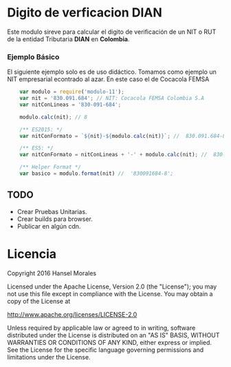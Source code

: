 # Digito de verficacion DIAN
Este modulo sireve para calcular el digito de verificación de un NIT o RUT de la entidad Tributaria __DIAN__ en __Colombia__. 

### Ejemplo Básico
El siguiente ejemplo solo es de uso didáctico. Tomamos como ejemplo un NIT empresarial econtrado al azar. En este caso el de Cocacola FEMSA

```javascript
	var modulo = require('modulo-11');
	var nit = '830.091.684'; // NIT: Cocacola FEMSA Colombia S.A
	var nitConLineas = '830-091-684';

	modulo.calc(nit); // 8

	/** ES2015: */
	var nitConFormato = `${nit}-${modulo.calc(nit)}`; //  830.091.684-8

	/** ES5: */
	var nitConFormato = nitConLineas + '-' + modulo.calc(nit); //  830-091-684-8

	/** Helper Format */
	var basico = modulo.format(nit) //  '830091684-8';
```

## TODO
- Crear Pruebas Unitarias. 
- Crear builds para browser.
- Publicar en algún cdn.

# Licencia
Copyright 2016 Hansel Morales

Licensed under the Apache License, Version 2.0 (the "License");
you may not use this file except in compliance with the License.
You may obtain a copy of the License at

http://www.apache.org/licenses/LICENSE-2.0

Unless required by applicable law or agreed to in writing, software
distributed under the License is distributed on an "AS IS" BASIS,
WITHOUT WARRANTIES OR CONDITIONS OF ANY KIND, either express or implied.
See the License for the specific language governing permissions and
limitations under the License.